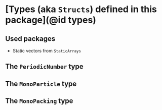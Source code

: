 # [Types (aka `Structs`) defined in this package](@id types)

## Used packages

- Static vectors from `StaticArrays`

## The `PeriodicNumber` type

## The `MonoParticle` type

## The `MonoPacking` type